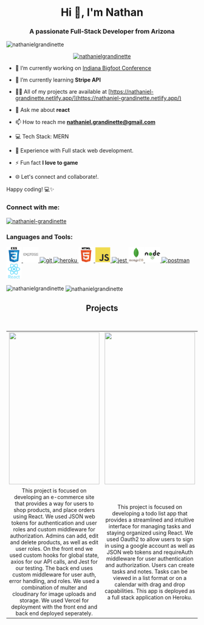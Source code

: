 <h1 align="center">Hi 👋, I'm Nathan</h1>
<h3 align="center">A passionate Full-Stack Developer from Arizona</h3>

<p align="left"> <img src="https://komarev.com/ghpvc/?username=nathanielgrandinette&label=Profile%20views&color=0e75b6&style=flat" alt="nathanielgrandinette" /> </p>

<p align="center"> <a href="https://github.com/ryo-ma/github-profile-trophy"><img src="https://github-profile-trophy.vercel.app/?username=nathanielgrandinette" alt="nathanielgrandinette" /></a> </p>

- 🔭 I’m currently working on [Indiana Bigfoot Conference](https://github.com/wiserdeveloper/indiana-bigfoot-conference)

- 🌱 I’m currently learning **Stripe API**

- 👨‍💻 All of my projects are available at [https://nathaniel-grandinette.netlify.app/](https://nathaniel-grandinette.netlify.app/)

- 💬 Ask me about **react**

- 📫 How to reach me **nathaniel.grandinette@gmail.com**

- 💻 Tech Stack: MERN

- 🔧 Experience with Full stack web development.

- ⚡ Fun fact **I love to game**

- 🌐 Let's connect and collaborate!.

Happy coding! 💻✨

<h3 align="left">Connect with me:</h3>
<p align="left">
<a href="https://linkedin.com/in/nathaniel-grandinette" target="blank"><img align="center" src="https://raw.githubusercontent.com/rahuldkjain/github-profile-readme-generator/master/src/images/icons/Social/linked-in-alt.svg" alt="nathaniel-grandinette" height="30" width="40" /></a>
</p>

<h3 align="left">Languages and Tools:</h3>
<p align="left"> <a href="https://www.w3schools.com/css/" target="_blank" rel="noreferrer"> <img src="https://raw.githubusercontent.com/devicons/devicon/master/icons/css3/css3-original-wordmark.svg" alt="css3" width="40" height="40"/> </a> <a href="https://expressjs.com" target="_blank" rel="noreferrer"> <img src="https://raw.githubusercontent.com/devicons/devicon/master/icons/express/express-original-wordmark.svg" alt="express" width="40" height="40"/> </a> <a href="https://git-scm.com/" target="_blank" rel="noreferrer"> <img src="https://www.vectorlogo.zone/logos/git-scm/git-scm-icon.svg" alt="git" width="40" height="40"/> </a> <a href="https://heroku.com" target="_blank" rel="noreferrer"> <img src="https://www.vectorlogo.zone/logos/heroku/heroku-icon.svg" alt="heroku" width="40" height="40"/> </a> <a href="https://www.w3.org/html/" target="_blank" rel="noreferrer"> <img src="https://raw.githubusercontent.com/devicons/devicon/master/icons/html5/html5-original-wordmark.svg" alt="html5" width="40" height="40"/> </a> <a href="https://developer.mozilla.org/en-US/docs/Web/JavaScript" target="_blank" rel="noreferrer"> <img src="https://raw.githubusercontent.com/devicons/devicon/master/icons/javascript/javascript-original.svg" alt="javascript" width="40" height="40"/> </a> <a href="https://jestjs.io" target="_blank" rel="noreferrer"> <img src="https://www.vectorlogo.zone/logos/jestjsio/jestjsio-icon.svg" alt="jest" width="40" height="40"/> </a> <a href="https://www.mongodb.com/" target="_blank" rel="noreferrer"> <img src="https://raw.githubusercontent.com/devicons/devicon/master/icons/mongodb/mongodb-original-wordmark.svg" alt="mongodb" width="40" height="40"/> </a> <a href="https://nodejs.org" target="_blank" rel="noreferrer"> <img src="https://raw.githubusercontent.com/devicons/devicon/master/icons/nodejs/nodejs-original-wordmark.svg" alt="nodejs" width="40" height="40"/> </a> <a href="https://postman.com" target="_blank" rel="noreferrer"> <img src="https://www.vectorlogo.zone/logos/getpostman/getpostman-icon.svg" alt="postman" width="40" height="40"/> </a> <a href="https://reactjs.org/" target="_blank" rel="noreferrer"> <img src="https://raw.githubusercontent.com/devicons/devicon/master/icons/react/react-original-wordmark.svg" alt="react" width="40" height="40"/> </a> </p>

<p><img align="left" src="https://github-readme-stats.vercel.app/api/top-langs?username=nathanielgrandinette&show_icons=true&locale=en&layout=compact" alt="nathanielgrandinette" /></p>

<p>&nbsp;<img align="center" src="https://github-readme-stats.vercel.app/api?username=nathanielgrandinette&show_icons=true&locale=en" alt="nathanielgrandinette" /></p>

<h2 align="center">Projects</h2>

</br>

<table align="center" margin-top="400">
  <tr>
    <td>
      <img src="https://github.com/NathanielGrandinette/NathanielGrandinette/assets/110182749/c0039c6c-2ded-4ca7-85f1-950c01bc9a80" height="400" width="100%"/>
    </td>
    <td>
      <img src="https://github.com/NathanielGrandinette/NathanielGrandinette/assets/110182749/28ca5f26-a0ca-4405-878c-8efd22be6f94" height="400" width="100%"/> 
    </td>
  </tr>
  <tr>
    <td width="45%" align="center">
       This project is focused on developing an e-commerce site that provides a way for users to shop products, and place orders using React. We used JSON web tokens for authentication and user roles and custom middleware for authorization. Admins can add, edit and delete products, as well as edit user roles. On the front end we used custom hooks for global state, axios for our API calls, and Jest for our testing. The back end uses custom middleware for user auth, error handling, and roles. We used a combination of multer and cloudinary for image uploads and storage. We used Vercel for deployment with the front end and back end deployed seperately.
    </td>
    <td width="45%" align="center">
      This project is focused on developing a todo list app that provides a streamlined and intuitive interface for managing tasks and staying organized using React. We used Oauth2 to allow users to sign in using a google account as well as JSON web tokens and requireAuth middleware for user authentication and authorization. Users can create tasks and notes. Tasks can be viewed in a list format or on a calendar with drag and drop capabilities. This app is deployed as a full stack application on Heroku.
    </td>
  </tr>
</table>
